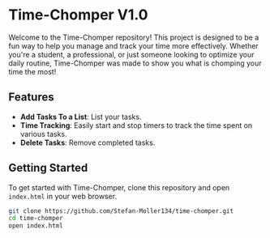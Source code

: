# Time-Chomper V1.0

Welcome to the Time-Chomper repository! This project is designed to be a fun way to help you manage and track your time more effectively. Whether you're a student, a professional, or just someone looking to optimize your daily routine, Time-Chomper was made to show you what is chomping your time the most!

## Features

- **Add Tasks To a List**: List your tasks.
- **Time Tracking**: Easily start and stop timers to track the time spent on various tasks.
- **Delete Tasks**: Remove completed tasks.

## Getting Started

To get started with Time-Chomper, clone this repository and open `index.html` in your web browser.

```bash
git clone https://github.com/Stefan-Moller134/time-chomper.git
cd time-chomper
open index.html
